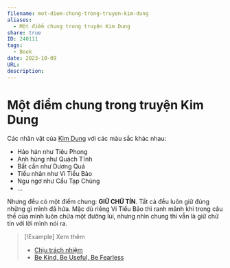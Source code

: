 ```yaml
---
filename: mot-diem-chung-trong-truyen-kim-dung
aliases:
  - Một điểm chung trong truyện Kim Dung
share: true
ID: 240111
tags:
  - Book
date: 2023-10-09
URL: 
description: 
---
```


# Một điểm chung trong truyện Kim Dung

Các nhân vật của [Kim Dung](../../Kim%20Dung.md) với các màu sắc khác nhau:

- Hảo hán như Tiêu Phong
- Anh hùng như Quách Tĩnh
- Bất cần như Dương Quá
- Tiểu nhân như Vi Tiểu Bảo
- Ngu ngơ như Cẩu Tạp Chủng
- …

Nhưng đều có một điểm chung: **GIỮ CHỮ TÍN**. Tất cả đều luôn giữ đúng những gì mình đã hứa. Mặc dù riêng Vi Tiểu Bảo thì ranh mãnh khi trong câu thề của mình luôn chừa một đường lùi, nhưng nhìn chung thì vẫn là giữ chữ tín với lời mình nói ra.


> [!Example] Xem thêm
> - [Chịu trách nhiệm](./chiu-trach-nhiem.md)
> - [Be Kind, Be Useful, Be Fearless](./be-kind-be-useful-be-fearless.md)